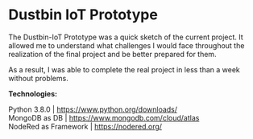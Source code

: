 # Dustbin IoT Prototype


The Dustbin-IoT Prototype was a quick sketch of the current project. It allowed me to understand what challenges I would face throughout the realization of the final project and be better prepared for them.

As a result, I was able to complete the real project in less than a week without problems.

**Technologies:**

Python 3.8.0 | https://www.python.org/downloads/ <br>
MongoDB as DB | https://www.mongodb.com/cloud/atlas <br>
NodeRed as Framework | https://nodered.org/ <br>
